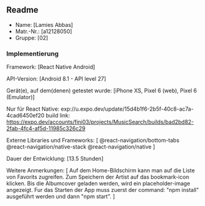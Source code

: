 ## Readme

* Name:	[Lamies Abbas]
* Matr.-Nr.:	[a12128050]
* Gruppe:	[02]


### Implementierung

Framework:	[React Native Android]

API-Version:	[Android 8.1 - API level 27]

Gerät(e), auf dem(denen) getestet wurde:
[iPhone XS, Pixel 6 (web), Pixel 6 (Emulator)]

Nur für React Native: exp://u.expo.dev/update/15d4b1f6-2b5f-40c8-ac7a-4cad6450ef20
build link: https://expo.dev/accounts/fini03/projects/MusicSearch/builds/bad2bd82-2fab-4fc4-af5d-11985c326c29

Externe Libraries und Frameworks:
[
    @react-navigation/bottom-tabs
    @react-navigation/native-stack
    @react-navigation/native
]

Dauer der Entwicklung:
[13.5 Stunden]

Weitere Anmerkungen:
[
    Auf dem Home-Bildschirm kann man auf die Liste von Favorits zugreifen. Zum Speichern der Artist auf das bookmark-icon klicken. Bis die Albumcover geladen werden, wird ein placeholder-image angezeigt. Fur das Starten der App muss zuerst der command: "npm install" ausgeführt werden und dann "npm start".
]
